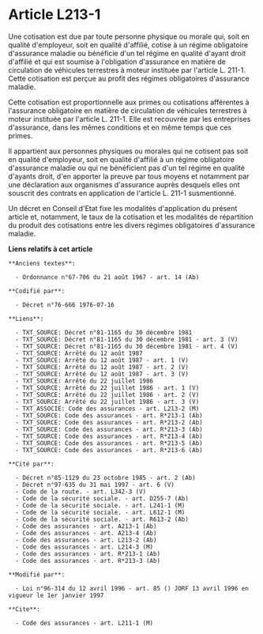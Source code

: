 # Article L213-1

Une cotisation est due par toute personne physique ou morale qui, soit en qualité d'employeur, soit en qualité d'affilié,
cotise à un régime obligatoire d'assurance maladie ou bénéficie d'un tel régime en qualité d'ayant droit d'affilié et qui est
soumise à l'obligation d'assurance en matière de circulation de véhicules terrestres à moteur instituée par l'article L.
211-1. Cette cotisation est perçue au profit des régimes obligatoires d'assurance maladie.

Cette cotisation est proportionnelle aux primes ou cotisations afférentes à l'assurance obligatoire en matière de circulation
de véhicules terrestres à moteur instituée par l'article L. 211-1. Elle est recouvrée par les entreprises d'assurance, dans
les mêmes conditions et en même temps que ces primes.

Il appartient aux personnes physiques ou morales qui ne cotisent pas soit en qualité d'employeur, soit en qualité d'affilié à
un régime obligatoire d'assurance maladie ou qui ne bénéficient pas d'un tel régime en qualité d'ayants droit, d'en apporter
la preuve par tous moyens et notamment par une déclaration aux organismes d'assurance auprès desquels elles ont souscrit des
contrats en application de l'article L. 211-1 susmentionné.

Un décret en Conseil d'Etat fixe les modalités d'application du présent article et, notamment, le taux de la cotisation et
les modalités de répartition du produit des cotisations entre les divers régimes obligatoires d'assurance maladie.

**Liens relatifs à cet article**

	**Anciens textes**:

	  - Ordonnance n°67-706 du 21 août 1967 - art. 14 (Ab)

	**Codifié par**:

	  - Décret n°76-666 1976-07-16

	**Liens**:

	  - TXT_SOURCE: Décret n°81-1165 du 30 décembre 1981
	  - TXT_SOURCE: Décret n°81-1165 du 30 décembre 1981 - art. 3 (V)
	  - TXT_SOURCE: Décret n°81-1165 du 30 décembre 1981 - art. 4 (V)
	  - TXT_SOURCE: Arrêté du 12 août 1987
	  - TXT_SOURCE: Arrêté du 12 août 1987 - art. 1 (V)
	  - TXT_SOURCE: Arrêté du 12 août 1987 - art. 2 (V)
	  - TXT_SOURCE: Arrêté du 12 août 1987 - art. 3 (V)
	  - TXT_SOURCE: Arrêté du 22 juillet 1986
	  - TXT_SOURCE: Arrêté du 22 juillet 1986 - art. 1 (V)
	  - TXT_SOURCE: Arrêté du 22 juillet 1986 - art. 2 (V)
	  - TXT_SOURCE: Arrêté du 22 juillet 1986 - art. 3 (V)
	  - TXT_ASSOCIE: Code des assurances - art. L213-2 (M)
	  - TXT_SOURCE: Code des assurances - art. R*213-1 (Ab)
	  - TXT_SOURCE: Code des assurances - art. R*213-2 (Ab)
	  - TXT_SOURCE: Code des assurances - art. R*213-3 (Ab)
	  - TXT_SOURCE: Code des assurances - art. R*213-4 (Ab)
	  - TXT_SOURCE: Code des assurances - art. R*213-5 (Ab)
	  - TXT_SOURCE: Code des assurances - art. R*213-6 (Ab)

	**Cité par**:

	  - Décret n°85-1129 du 23 octobre 1985 - art. 2 (Ab)
	  - Décret n°97-635 du 31 mai 1997 - art. 6 (V)
	  - Code de la route. - art. L342-3 (V)
	  - Code de la sécurité sociale. - art. D255-7 (Ab)
	  - Code de la sécurité sociale. - art. L241-1 (M)
	  - Code de la sécurité sociale. - art. L612-1 (M)
	  - Code de la sécurité sociale. - art. R613-2 (Ab)
	  - Code des assurances - art. A213-1 (Ab)
	  - Code des assurances - art. A213-4 (Ab)
	  - Code des assurances - art. L213-2 (Ab)
	  - Code des assurances - art. L214-3 (M)
	  - Code des assurances - art. R*213-1 (Ab)
	  - Code des assurances - art. R*213-3 (Ab)

	**Modifié par**:

	  - Loi n°96-314 du 12 avril 1996 - art. 85 () JORF 13 avril 1996 en vigueur le 1er janvier 1997

	**Cite**:

	  - Code des assurances - art. L211-1 (M)
